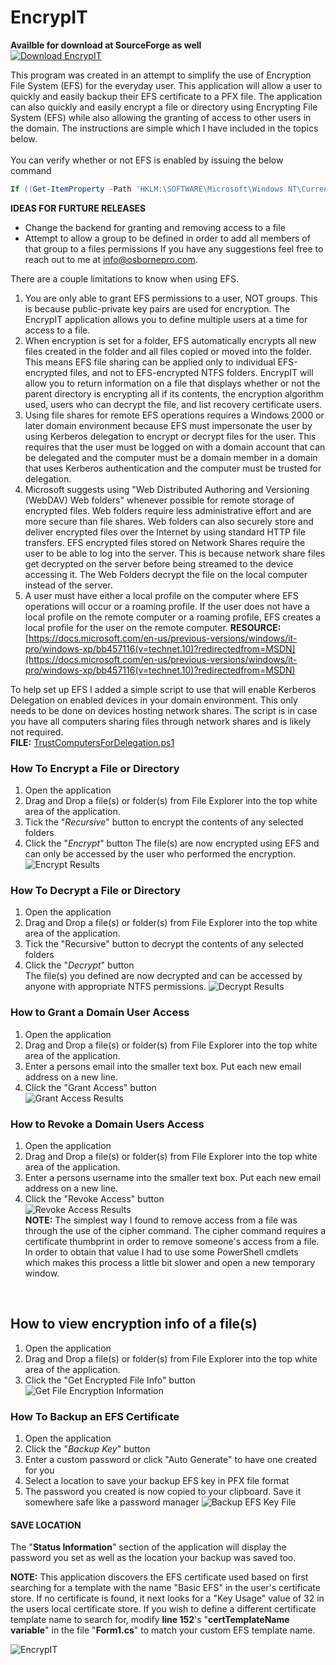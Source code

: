 # EncrypIT
__Availble for download at SourceForge as well__ <br>
[![Download EncrypIT](https://a.fsdn.com/con/app/sf-download-button)](https://sourceforge.net/projects/encrypit/files/latest/download)

This program was created in an attempt to simplify the use of Encryption File System (EFS) for the everyday user. This application will allow a user to quickly and easily backup their EFS certificate to a PFX file. The application can also quickly and easily encrypt a file or directory using Encrypting File System (EFS) while also allowing the granting of access to other users in the domain. The instructions are simple which I have included in the topics below. <br>
<br>
You can verify whether or not EFS is enabled by issuing the below command
```powershell
If ((Get-ItemProperty -Path 'HKLM:\SOFTWARE\Microsoft\Windows NT\CurrentVersion\EFS' -Name "EfsConfiguration" -ErrorAction SilentlyContinue) -eq 1) { Write-Output "EFS is Disabled" } Else { Write-Output "EFS is Enabled" }
```

__IDEAS FOR FURTURE RELEASES__
- Change the backend for granting and removing access to a file
- Attempt to allow a group to be defined in order to add all members of that group to a files permissions
If you have any suggestions feel free to reach out to me at info@osbornepro.com.


There are a couple limitations to know when using EFS.
1. You are only able to grant EFS permissions to a user, NOT groups. This is because public-private key pairs are used for encryption. The EncrypIT application allows you to define multiple users at a time for access to a file.
2. When encryption is set for a folder, EFS automatically encrypts all new files created in the folder and all files copied or moved into the folder. This means EFS file sharing can be applied only to individual EFS-encrypted files, and not to EFS-encrypted NTFS folders. EncrypIT will allow you to return information on a file that displays whether or not the parent directory is encrypting all if its contents, the encryption algorithm used, users who can decrypt the file, and list recovery certificate users.
3. Using file shares for remote EFS operations requires a Windows 2000 or later domain environment because EFS must impersonate the user by using Kerberos delegation to encrypt or decrypt files for the user. This requires that the user must be logged on with a domain account that can be delegated and the computer must be a domain member in a domain that uses Kerberos authentication and the computer must be trusted for delegation.
4. Microsoft suggests using "Web Distributed Authoring and Versioning (WebDAV) Web folders" whenever possible for remote storage of encrypted files. Web folders require less administrative effort and are more secure than file shares. Web folders can also securely store and deliver encrypted files over the Internet by using standard HTTP file transfers. EFS encrypted files stored on Network Shares require the user to be able to log into the server. This is because network share files get decrypted on the server before being streamed to the device accessing it. The Web Folders decrypt the file on the local computer instead of the server.
5. A user must have either a local profile on the computer where EFS operations will occur or a roaming profile. If the user does not have a local profile on the remote computer or a roaming profile, EFS creates a local profile for the user on the remote computer.
__RESOURCE:__ [https://docs.microsoft.com/en-us/previous-versions/windows/it-pro/windows-xp/bb457116(v=technet.10)?redirectedfrom=MSDN](https://docs.microsoft.com/en-us/previous-versions/windows/it-pro/windows-xp/bb457116(v=technet.10)?redirectedfrom=MSDN)


To help set up EFS I added a simple script to use that will enable Kerberos Delegation on enabled devices in your domain environment. This only needs to be done on devices hosting network shares. The script is in case you have all computers sharing files through network shares and is likely not required.<br>
__FILE:__ [TrustComputersForDelegation.ps1](https://github.com/OsbornePro/EncrypIT/blob/main/TrustComputersForDelegation.ps1)

### How To Encrypt a File or Directory
1. Open the application
2. Drag and Drop a file(s) or folder(s) from File Explorer into the top white area of the application.
3. Tick the "_Recursive_" button to encrypt the contents of any selected folders
4. Click the "_Encrypt_" button
The file(s) are now encrypted using EFS and can only be accessed by the user who performed the encryption.
![Encrypt Results](https://raw.githubusercontent.com/OsbornePro/EncrypIT/main/EncrypIT/Encrypt.png)

### How To Decrypt a File or Directory
1. Open the application
2. Drag and Drop a file(s) or folder(s) from File Explorer into the top white area of the application.
3. Tick the "Recursive" button to decrypt the contents of any selected folders
4. Click the "_Decrypt_" button <br>
The file(s) you defined are now decrypted and can be accessed by anyone with appropriate NTFS permissions.
![Decrypt Results](https://raw.githubusercontent.com/OsbornePro/EncrypIT/main/EncrypIT/Decrypt.png)

### How to Grant a Domain User Access
1. Open the application
2. Drag and Drop a file(s) or folder(s) from File Explorer into the top white area of the application.
3. Enter a persons email into the smaller text box. Put each new email address on a new line.
4. Click the "Grant Access" button <br>
![Grant Access Results](https://raw.githubusercontent.com/OsbornePro/EncrypIT/main/EncrypIT/GrantAccess.png)

### How to Revoke a Domain Users Access
1. Open the application
2. Drag and Drop a file(s) or folder(s) from File Explorer into the top white area of the application.
3. Enter a persons username into the smaller text box. Put each new email address on a new line.
4. Click the "Revoke Access" button <br>
![Revoke Access Results](https://raw.githubusercontent.com/OsbornePro/EncrypIT/main/EncrypIT/RevokeAccess.png) <br>
__NOTE:__ The simplest way I found to remove access from a file was through the use of the cipher command. The cipher command requires a certificate thumbprint in order to remove someone's access from a file. In order to obtain that value I had to use some PowerShell cmdlets which makes this process a little bit slower and open a new temporary window. <br>
<br>

## How to view encryption info of a file(s)
1. Open the application
2. Drag and Drop a file(s) or folder(s) from File Explorer into the top white area of the application.
3. Click the "Get Encrypted File Info" button
![Get File Encryption Information](https://raw.githubusercontent.com/OsbornePro/EncrypIT/main/EncrypIT/GetInfo.png)

### How To Backup an EFS Certificate
1. Open the application
2. Click the "_Backup Key_" button
3. Enter a custom password or click "Auto Generate" to have one created for you
4. Select a location to save your backup EFS key in PFX file format
5. The password you created is now copied to your clipboard. Save it somewhere safe like a password manager
![Backup EFS Key File](https://raw.githubusercontent.com/OsbornePro/EncrypIT/main/EncrypIT/BackupKey.png)

#### SAVE LOCATION
The "__Status Information__" section of the application will display the password you set as well as the location your backup was saved too.

__NOTE:__ This application discovers the EFS certificate used based on first searching for a template with the name "Basic EFS" in the user's certificate store. If no certificate is found, it next looks for a "Key Usage" value of 32 in the users local certificate store. If you wish to define a different certificate template name to search for, modify __line 152__'s "__certTemplateName variable__" in the file "__Form1.cs__" to match your custom EFS template name. <br>

![EncrypIT](https://github.com/OsbornePro/EncrypIT/raw/main/EncrypIT/EncrypIT.png)
